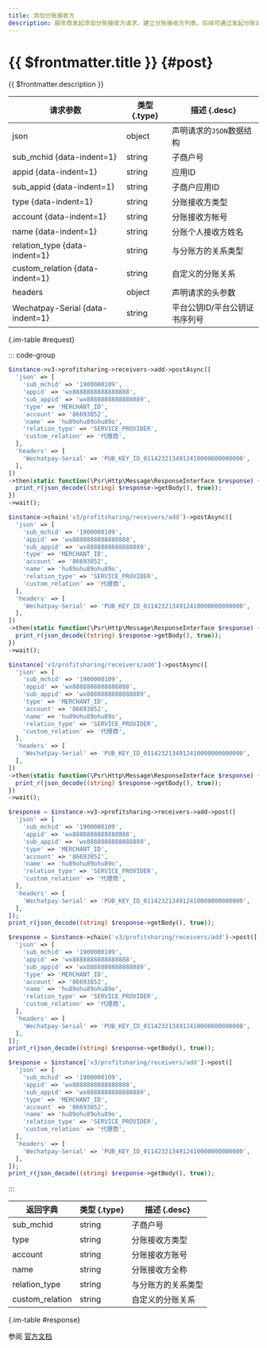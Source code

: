 ```yaml
---
title: 添加分账接收方
description: 服务商发起添加分账接收方请求，建立分账接收方列表。后续可通过发起分账请求，将分账方商户结算后的资金，分到该分账接收方
---
```


# {{ $frontmatter.title }} {#post}

{{ $frontmatter.description }}

| 请求参数 | 类型 {.type} | 描述 {.desc}
| --- | --- | ---
| json | object | 声明请求的`JSON`数据结构
| sub_mchid {data-indent=1} | string | 子商户号
| appid {data-indent=1} | string | 应用ID
| sub_appid {data-indent=1} | string | 子商户应用ID
| type {data-indent=1} | string | 分账接收方类型
| account {data-indent=1} | string | 分账接收方帐号
| name {data-indent=1} | string | 分账个人接收方姓名
| relation_type {data-indent=1} | string | 与分账方的关系类型
| custom_relation {data-indent=1} | string | 自定义的分账关系
| headers | object | 声明请求的头参数
| Wechatpay-Serial {data-indent=1} | string | 平台公钥ID/平台公钥证书序列号

{.im-table #request}

::: code-group

```php [异步纯链式]
$instance->v3->profitsharing->receivers->add->postAsync([
  'json' => [
    'sub_mchid' => '1900000109',
    'appid' => 'wx8888888888888888',
    'sub_appid' => 'wx8888888888888889',
    'type' => 'MERCHANT_ID',
    'account' => '86693852',
    'name' => 'hu89ohu89ohu89o',
    'relation_type' => 'SERVICE_PROVIDER',
    'custom_relation' => '代理商',
  ],
  'headers' => [
    'Wechatpay-Serial' => 'PUB_KEY_ID_0114232134912410000000000000',
  ],
])
->then(static function(\Psr\Http\Message\ResponseInterface $response) {
  print_r(json_decode((string) $response->getBody(), true));
})
->wait();
```

```php [异步声明式]
$instance->chain('v3/profitsharing/receivers/add')->postAsync([
  'json' => [
    'sub_mchid' => '1900000109',
    'appid' => 'wx8888888888888888',
    'sub_appid' => 'wx8888888888888889',
    'type' => 'MERCHANT_ID',
    'account' => '86693852',
    'name' => 'hu89ohu89ohu89o',
    'relation_type' => 'SERVICE_PROVIDER',
    'custom_relation' => '代理商',
  ],
  'headers' => [
    'Wechatpay-Serial' => 'PUB_KEY_ID_0114232134912410000000000000',
  ],
])
->then(static function(\Psr\Http\Message\ResponseInterface $response) {
  print_r(json_decode((string) $response->getBody(), true));
})
->wait();
```

```php [异步属性式]
$instance['v3/profitsharing/receivers/add']->postAsync([
  'json' => [
    'sub_mchid' => '1900000109',
    'appid' => 'wx8888888888888888',
    'sub_appid' => 'wx8888888888888889',
    'type' => 'MERCHANT_ID',
    'account' => '86693852',
    'name' => 'hu89ohu89ohu89o',
    'relation_type' => 'SERVICE_PROVIDER',
    'custom_relation' => '代理商',
  ],
  'headers' => [
    'Wechatpay-Serial' => 'PUB_KEY_ID_0114232134912410000000000000',
  ],
])
->then(static function(\Psr\Http\Message\ResponseInterface $response) {
  print_r(json_decode((string) $response->getBody(), true));
})
->wait();
```

```php [同步纯链式]
$response = $instance->v3->profitsharing->receivers->add->post([
  'json' => [
    'sub_mchid' => '1900000109',
    'appid' => 'wx8888888888888888',
    'sub_appid' => 'wx8888888888888889',
    'type' => 'MERCHANT_ID',
    'account' => '86693852',
    'name' => 'hu89ohu89ohu89o',
    'relation_type' => 'SERVICE_PROVIDER',
    'custom_relation' => '代理商',
  ],
  'headers' => [
    'Wechatpay-Serial' => 'PUB_KEY_ID_0114232134912410000000000000',
  ],
]);
print_r(json_decode((string) $response->getBody(), true));
```

```php [同步声明式]
$response = $instance->chain('v3/profitsharing/receivers/add')->post([
  'json' => [
    'sub_mchid' => '1900000109',
    'appid' => 'wx8888888888888888',
    'sub_appid' => 'wx8888888888888889',
    'type' => 'MERCHANT_ID',
    'account' => '86693852',
    'name' => 'hu89ohu89ohu89o',
    'relation_type' => 'SERVICE_PROVIDER',
    'custom_relation' => '代理商',
  ],
  'headers' => [
    'Wechatpay-Serial' => 'PUB_KEY_ID_0114232134912410000000000000',
  ],
]);
print_r(json_decode((string) $response->getBody(), true));
```

```php [同步属性式]
$response = $instance['v3/profitsharing/receivers/add']->post([
  'json' => [
    'sub_mchid' => '1900000109',
    'appid' => 'wx8888888888888888',
    'sub_appid' => 'wx8888888888888889',
    'type' => 'MERCHANT_ID',
    'account' => '86693852',
    'name' => 'hu89ohu89ohu89o',
    'relation_type' => 'SERVICE_PROVIDER',
    'custom_relation' => '代理商',
  ],
  'headers' => [
    'Wechatpay-Serial' => 'PUB_KEY_ID_0114232134912410000000000000',
  ],
]);
print_r(json_decode((string) $response->getBody(), true));
```

:::

| 返回字典 | 类型 {.type} | 描述 {.desc}
| --- | --- | ---
| sub_mchid | string | 子商户号
| type | string | 分账接收方类型
| account | string | 分账接收方账号
| name | string | 分账接收方全称
| relation_type | string | 与分账方的关系类型
| custom_relation | string | 自定义的分账关系

{.im-table #response}

参阅 [官方文档](https://pay.weixin.qq.com/wiki/doc/apiv3_partner/apis/chapter8_1_8.shtml)
